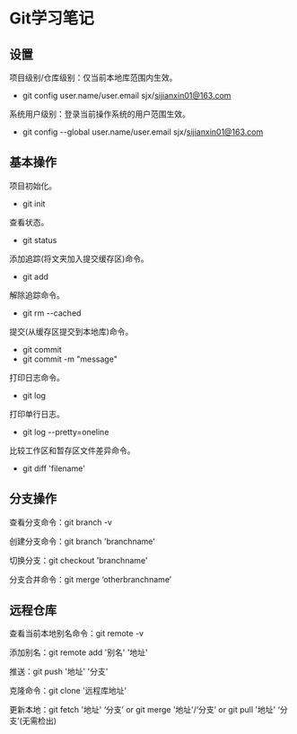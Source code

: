 # Git学习笔记

## 设置

项目级别/仓库级别：仅当前本地库范围内生效。
- git config user.name/user.email sjx/sijianxin01@163.com

系统用户级别：登录当前操作系统的用户范围生效。
- git config --global user.name/user.email sjx/sijianxin01@163.com

## 基本操作

项目初始化。
- git init

查看状态。
- git status

添加追踪(将文夹加入提交缓存区)命令。
- git add <filename>

解除追踪命令。
- git rm --cached <filename>

提交(从缓存区提交到本地库)命令。
- git commit <filename>
- git commit -m "message" <filename>

打印日志命令。
- git log 

打印单行日志。
- git log --pretty=oneline

比较工作区和暂存区文件差异命令。
- git diff 'filename'

## 分支操作

查看分支命令：git branch -v

创建分支命令：git branch 'branchname'

切换分支：git checkout 'branchname'

分支合并命令：git merge ‘otherbranchname’

## 远程仓库

查看当前本地别名命令：git remote -v

添加别名：git remote add '别名' '地址'

推送：git push '地址' '分支'

克隆命令：git clone '远程库地址'

更新本地：git fetch '地址' ‘分支’ or git merge '地址'/‘分支’ or git pull '地址' ‘分支’(无需检出)
